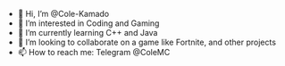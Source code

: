 - 👋 Hi, I’m @Cole-Kamado
- 👀 I’m interested in Coding and Gaming
- 🌱 I’m currently learning C++ and Java
- 💞️ I’m looking to collaborate on a game like Fortnite, and other projects
- 📫 How to reach me: Telegram @ColeMC

<!---
Cole-Kamado/Cole-Kamado is a ✨ special ✨ repository because its `README.md` (this file) appears on your GitHub profile.
You can click the Preview link to take a look at your changes.
--->
